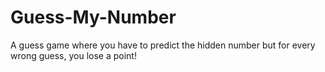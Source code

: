 # Guess-My-Number
A guess game where you have to predict the hidden number but for every wrong guess, you lose a point!

